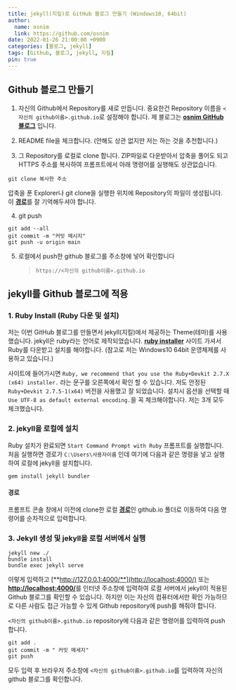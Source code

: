 ```yaml
---
title: jekyll(지킬)로 GitHub 블로그 만들기 (Windows10, 64bit)
author:
  name: osnim
  link: https://github.com/osnim
date: 2022-01-26 21:00:00 +0900
categories: [블로그, jekyll]
tags: [Github, 블로그, jekyll, 지킬]
pin: true
---
```


## Github 블로그 만들기

1. 자신의 Github에서 Repository를 새로 만듭니다. 중요한건 Repository 이름을 `<자신의 github이름>.github.io`로 설정해야 합니다. 제 블로그는 [**osnim GitHub 블로그**](https://osnim.github.io) 입니다.

2. README file을 체크합니다. (안해도 상관 없지만 저는 하는 것을 추천합니다.)

3. 그 Repository를 로컬로 clone 합니다. ZIP파일로 다운받아서 압축을 풀어도 되고 HTTPS 주소를 복사하여 프롬프트에서 아래 명령어를 실행해도 상관없습니다.

```console
git clone 복사한 주소
```

압축을 푼 Explorer나 git clone을 실행한 위치에 Repository의 파일이 생성됩니다. 이 [**경로**](#경로)를 잘 기억해두셔야 합니다.

4. git push

```console
git add --all
git commit -m "커밋 메시지"
git push -u origin main
```

5. 로컬에서 push한 github 블로그를 주소창에 넣어 확인합니다

   > `https://<자신의 github이름>.github.io`

## jekyll를 Github 블로그에 적용

### 1. Ruby Install (Ruby 다운 및 설치)

저는 이번 GitHub 블로그를 만들면서 jekyll(지킬)에서 제공하는 Theme(테마)를 사용했습니다.
jekyll은 ruby라는 언어로 제작되었습니다. [**ruby installer**][ruby-installer] 사이트 가셔서 Ruby를 다운받고 설치를 해야합니다. (참고로 저는 Windows10 64bit 운영체제를 사용하고 있습니다.)

사이트에 들어가시면 `Ruby, we recommend that you use the Ruby+Devkit 2.7.X (x64) installer.` 라는 문구를 오른쪽에서 확인 할 수 있습니다. 저도 안정된 `Ruby+Devkit 2.7.5-1(x64)` 버전을 사용했고 잘 되었습니다.
설치시 옵션을 선택할 때 `Use UTF-8 as default external encoding.`을 꼭 체크해야합니다. 저는 3개 모두 체크했습니다.

### 2. jekyll을 로컬에 설치

Ruby 설치가 완료되면 `Start Command Prompt with Ruby` 프롬프트를 실행합니다.
처음 실행하면 경로가 `C:\Users\사용자이름` 인데 여기에 다음과 같은 명령을 넣고 실행하여 로컬에 jekyll을 설치합니다.

```console
gem install jekyll bundler
```

#### 경로

프롬프트 콘솔 창에서 이전에 clone한 로컬 [**경로**](#경로)인 github.io 폴더로 이동하여 다음 명령어를 순차적으로 입력합니다.

### 3. Jekyll 생성 및 jekyll을 로컬 서버에서 실행

```console
jekyll new ./
bundle install
bundle exec jekyll serve
```

이렇게 입력하고 [**http://127.0.0.1:4000/**](http://localhost:4000/) 또는 [**http://localhost:4000/**](http://localhost:4000/)를 인터넷 주소창에 입력하여 로컬 서버에서 jekyll이 적용된 Github 블로그를 확인할 수 있습니다. 하지만 이는 자신의 컴퓨터에서만 확인 가능하므로 다른 사람도 접근 가능할 수 있게 Github repository에 push를 해줘야 합니다.

`<자신의 github이름>.github.io` repository에 다음과 같은 명령어를 입력하여 push합니다.

```consol
git add .
git commit -m " 커밋 메세지"
git push
```

모두 입력 후 브라우저 주소창에 `<자신의 github이름>.github.io`를 입력하여 자신의 github 블로그를 확인합니다.

[ruby-installer]: https://rubyinstaller.org/downloads
